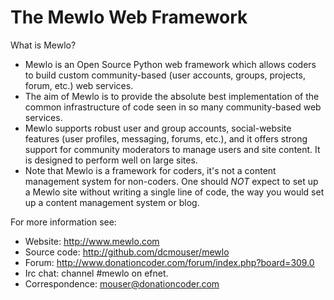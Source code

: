 The Mewlo Web Framework
=======================

What is Mewlo?

 * Mewlo is an Open Source Python web framework which allows coders to build custom community-based (user accounts, groups, projects, forum, etc.) web services.
 * The aim of Mewlo is to provide the absolute best implementation of the common infrastructure of code seen in so many community-based web services.
 * Mewlo supports robust user and group accounts, social-website features (user profiles, messaging, forums, etc.), and it offers strong support for community moderators to manage users and site content.  It is designed to perform well on large sites.
 * Note that Mewlo is a framework for coders, it's not a content management system for non-coders.  One should *NOT* expect to set up a Mewlo site without writing a single line of code, the way you would set up a content management system or blog.


For more information see:

 * Website: http://www.mewlo.com
 * Source code: http://github.com/dcmouser/mewlo
 * Forum: http://www.donationcoder.com/forum/index.php?board=309.0
 * Irc chat: channel #mewlo on efnet.
 * Correspondence: mouser@donationcoder.com
